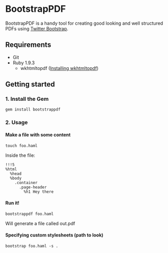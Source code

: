 # BootstrapPDF

BootstrapPDF is a handy tool for creating good looking and well structured PDFs
using [Twitter Bootstrap](http://twitter.github.com/bootstrap/).


## Requirements

- Git
- Ruby 1.9.3
  - wkhtmltopdf ([Installing wkhtmltopdf](https://github.com/pdfkit/pdfkit/wiki/Installing-WKHTMLTOPDF))


## Getting started

### 1. Install the Gem
    gem install bootstrappdf

### 2. Usage

#### Make a file with some content
    touch foo.haml

Inside the file:

    !!!5
    %html
      %head
      %body
        .container
          .page-header
            %h1 Hey there

#### Run it!

    bootstrappdf foo.haml

Will generate a file called out.pdf

#### Specifying custom stylesheets (path to look)
    bootstrap foo.haml -s .
